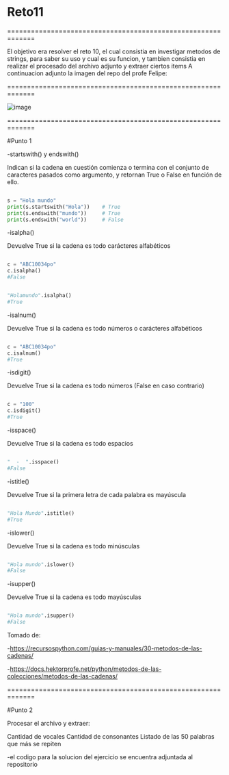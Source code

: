 # Reto11

=============================================================

El objetivo era resolver el reto 10, el cual consistia en
investigar metodos de strings, para saber su uso y cual es
su funcion, y tambien consistia en realizar el procesado 
del archivo adjunto y extraer ciertos items
A continuacion adjunto la imagen del repo del profe Felipe:

=============================================================

![image](https://github.com/user-attachments/assets/fed7f9aa-b320-4239-ace3-48a83abf5faf)

=============================================================

#Punto 1


-startswith() y endswith()

Indican si la cadena en cuestión comienza o termina 
con el conjunto de caracteres pasados como argumento, 
y retornan True o False en función de ello.

``` python

s = "Hola mundo"
print(s.startswith("Hola"))    # True
print(s.endswith("mundo"))     # True
print(s.endswith("world"))     # False

```

-isalpha()

Devuelve True si la cadena es todo carácteres alfabéticos

``` python

c = "ABC10034po"
c.isalpha()
#False

```
``` python

"Holamundo".isalpha()
#True

```

-isalnum()

Devuelve True si la cadena es todo números o carácteres 
alfabéticos

``` python

c = "ABC10034po"
c.isalnum()
#True

```

-isdigit()

Devuelve True si la cadena es todo números 
(False en caso contrario)

``` python

c = "100"
c.isdigit()
#True

```

-isspace()

Devuelve True si la cadena es todo espacios

``` python

"  -  ".isspace()
#False

```

-istitle()

Devuelve True si la primera letra de cada palabra 
es mayúscula

``` python

"Hola Mundo".istitle()
#True

```

-islower()

Devuelve True si la cadena es todo minúsculas

``` python

"Hola mundo".islower()
#False

```

-isupper()

Devuelve True si la cadena es todo mayúsculas

``` python

"Hola mundo".isupper()
#False

```

Tomado de:

-https://recursospython.com/guias-y-manuales/30-metodos-de-las-cadenas/

-https://docs.hektorprofe.net/python/metodos-de-las-colecciones/metodos-de-las-cadenas/

=============================================================

#Punto 2

Procesar el archivo y extraer:

Cantidad de vocales
Cantidad de consonantes
Listado de las 50 palabras que más se repiten

-el codigo para la solucion del ejercicio se encuentra adjuntada al repositorio
